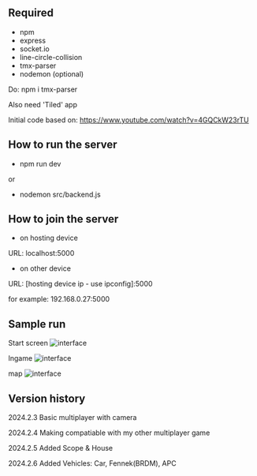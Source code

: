 ## Required
- npm
- express
- socket.io
- line-circle-collision
- tmx-parser
- nodemon (optional)

Do: npm i tmx-parser


Also need 'Tiled' app


Initial code based on: 
https://www.youtube.com/watch?v=4GQCkW23rTU


## How to run the server
- npm run dev


or 


- nodemon src/backend.js


## How to join the server
 - on hosting device


 URL: localhost:5000


 - on other device



 URL: [hosting device ip - use ipconfig]:5000


 for example: 192.168.0.27:5000

 ## Sample run
 Start screen
![interface](../main/run_images/intro.png)

Ingame
![interface](../main/run_images/ingame.png)

map
![interface](../main/run_images/minimap_map1_no_frame.png)



 ## Version history
2024.2.3 Basic multiplayer with camera


2024.2.4 Making compatiable with my other multiplayer game


2024.2.5 Added Scope & House


2024.2.6 Added Vehicles: Car, Fennek(BRDM), APC
